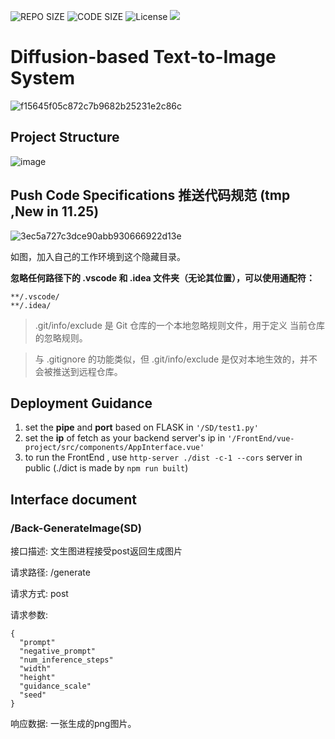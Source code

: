 ![REPO SIZE](https://img.shields.io/github/repo-size/DBWGLX/SD-based_Text-to-Image_System.svg)
![CODE SIZE](https://img.shields.io/github/languages/code-size/DBWGLX/SD-based_Text-to-Image_System.svg)
![License](https://img.shields.io/github/license/DBWGLX/SD-based_Text-to-Image_System.svg)
![](https://img.shields.io/badge/%20史诗%20-8A2BE2)


# Diffusion-based Text-to-Image System

![f15645f05c872c7b9682b25231e2c86c](https://github.com/user-attachments/assets/64f161ef-9e77-4706-9317-9140a536e494)


## Project Structure

![image](https://github.com/user-attachments/assets/548f259d-c681-4306-8dff-87986c4fa623)



## Push Code Specifications 推送代码规范 (tmp ,New in 11.25)

![3ec5a727c3dce90abb930666922d13e](https://github.com/user-attachments/assets/0f71a70c-4462-4ffa-8aaf-72655780d7a1)

如图，加入自己的工作环境到这个隐藏目录。

**忽略任何路径下的 .vscode 和 .idea 文件夹（无论其位置），可以使用通配符：**

```
**/.vscode/
**/.idea/
```

> .git/info/exclude 是 Git 仓库的一个本地忽略规则文件，用于定义 当前仓库 的忽略规则。

> 与 .gitignore 的功能类似，但 .git/info/exclude 是仅对本地生效的，并不会被推送到远程仓库。


## Deployment Guidance

1. set the **pipe** and **port** based on FLASK in ``'/SD/test1.py'``
2. set the **ip** of fetch as your backend server's ip in ``'/FrontEnd/vue-project/src/components/AppInterface.vue'``
3. to run the FrontEnd , use ``http-server ./dist -c-1 --cors``  server in public (./dict is made by ``npm run built``)

## Interface document

### /Back-GenerateImage(SD)

接口描述: 文生图进程接受post返回生成图片

请求路径: /generate 

请求方式: post 

请求参数:

```
{
  "prompt"
  "negative_prompt"
  "num_inference_steps"
  "width"
  "height"
  "guidance_scale"
  "seed"
}
```

响应数据: 一张生成的png图片。
